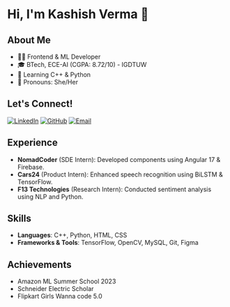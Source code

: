 # Hi, I'm Kashish Verma 👋

## About Me
- 👩‍💻 Frontend & ML Developer
- 🎓 BTech, ECE-AI (CGPA: 8.72/10) - IGDTUW
- 🌱 Learning C++ & Python
- 💬 Pronouns: She/Her

## Let's Connect!
[![LinkedIn](https://img.shields.io/badge/LinkedIn-0077B5?style=for-the-badge&logo=linkedin&logoColor=white)](https://www.linkedin.com/in/kashish-v-a1816b22a/)
[![GitHub](https://img.shields.io/badge/GitHub-181717?style=for-the-badge&logo=github&logoColor=white)](https://github.com/kashishvermaa)
[![Email](https://img.shields.io/badge/Email-D14836?style=for-the-badge&logo=gmail&logoColor=white)](mailto:kashishvermaa.29@gmail.com)

## Experience
- **NomadCoder** (SDE Intern): Developed components using Angular 17 & Firebase.
- **Cars24** (Product Intern): Enhanced speech recognition using BiLSTM & TensorFlow.
- **F13 Technologies** (Research Intern): Conducted sentiment analysis using NLP and Python.

## Skills
- **Languages**: C++, Python, HTML, CSS
- **Frameworks & Tools**: TensorFlow, OpenCV, MySQL, Git, Figma

## Achievements
- Amazon ML Summer School 2023
- Schneider Electric Scholar
- Flipkart Girls Wanna code 5.0

